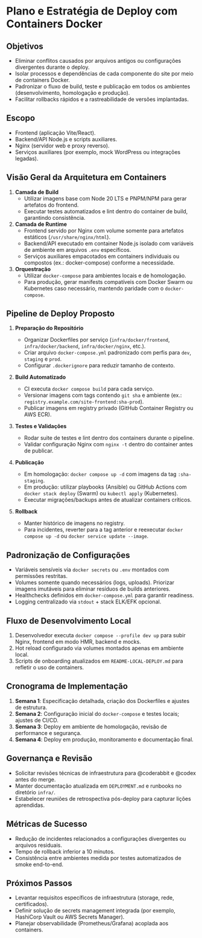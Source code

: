 # Plano e Estratégia de Deploy com Containers Docker

## Objetivos
- Eliminar conflitos causados por arquivos antigos ou configurações divergentes durante o deploy.
- Isolar processos e dependências de cada componente do site por meio de containers Docker.
- Padronizar o fluxo de build, teste e publicação em todos os ambientes (desenvolvimento, homologação e produção).
- Facilitar rollbacks rápidos e a rastreabilidade de versões implantadas.

## Escopo
- Frontend (aplicação Vite/React).
- Backend/API Node.js e scripts auxiliares.
- Nginx (servidor web e proxy reverso).
- Serviços auxiliares (por exemplo, mock WordPress ou integrações legadas).

## Visão Geral da Arquitetura em Containers
1. **Camada de Build**
   - Utilizar imagens base com Node 20 LTS e PNPM/NPM para gerar artefatos do frontend.
   - Executar testes automatizados e lint dentro do container de build, garantindo consistência.
2. **Camada de Runtime**
   - Frontend servido por Nginx com volume somente para artefatos estáticos (`/usr/share/nginx/html`).
   - Backend/API executado em container Node.js isolado com variáveis de ambiente em arquivos `.env` específicos.
   - Serviços auxiliares empacotados em containers individuais ou compostos (ex.: docker-compose) conforme a necessidade.
3. **Orquestração**
   - Utilizar `docker-compose` para ambientes locais e de homologação.
   - Para produção, gerar manifests compatíveis com Docker Swarm ou Kubernetes caso necessário, mantendo paridade com o `docker-compose`.

## Pipeline de Deploy Proposto
1. **Preparação do Repositório**
   - Organizar Dockerfiles por serviço (`infra/docker/frontend`, `infra/docker/backend`, `infra/docker/nginx`, etc.).
   - Criar arquivo `docker-compose.yml` padronizado com perfis para `dev`, `staging` e `prod`.
   - Configurar `.dockerignore` para reduzir tamanho de contexto.

2. **Build Automatizado**
   - CI executa `docker compose build` para cada serviço.
   - Versionar imagens com tags contendo `git sha` e ambiente (ex.: `registry.example.com/site-frontend:sha-prod`).
   - Publicar imagens em registry privado (GitHub Container Registry ou AWS ECR).

3. **Testes e Validações**
   - Rodar suite de testes e lint dentro dos containers durante o pipeline.
   - Validar configuração Nginx com `nginx -t` dentro do container antes de publicar.

4. **Publicação**
   - Em homologação: `docker compose up -d` com imagens da tag `:sha-staging`.
   - Em produção: utilizar playbooks (Ansible) ou GitHub Actions com `docker stack deploy` (Swarm) ou `kubectl apply` (Kubernetes).
   - Executar migrações/backups antes de atualizar containers críticos.

5. **Rollback**
   - Manter histórico de imagens no registry.
   - Para incidentes, reverter para a tag anterior e reexecutar `docker compose up -d` ou `docker service update --image`. 

## Padronização de Configurações
- Variáveis sensíveis via `docker secrets` ou `.env` montados com permissões restritas.
- Volumes somente quando necessários (logs, uploads). Priorizar imagens imutáveis para eliminar resíduos de builds anteriores.
- Healthchecks definidos em `docker-compose.yml` para garantir readiness.
- Logging centralizado via `stdout` + stack ELK/EFK opcional.

## Fluxo de Desenvolvimento Local
1. Desenvolvedor executa `docker compose --profile dev up` para subir Nginx, frontend em modo HMR, backend e mocks.
2. Hot reload configurado via volumes montados apenas em ambiente local.
3. Scripts de onboarding atualizados em `README-LOCAL-DEPLOY.md` para refletir o uso de containers.

## Cronograma de Implementação
1. **Semana 1**: Especificação detalhada, criação dos Dockerfiles e ajustes de estrutura.
2. **Semana 2**: Configuração inicial do `docker-compose` e testes locais; ajustes de CI/CD.
3. **Semana 3**: Deploy em ambiente de homologação, revisão de performance e segurança.
4. **Semana 4**: Deploy em produção, monitoramento e documentação final.

## Governança e Revisão
- Solicitar revisões técnicas de infraestrutura para @coderabbit e @codex antes do merge.
- Manter documentação atualizada em `DEPLOYMENT.md` e runbooks no diretório `infra/`.
- Estabelecer reuniões de retrospectiva pós-deploy para capturar lições aprendidas.

## Métricas de Sucesso
- Redução de incidentes relacionados a configurações divergentes ou arquivos residuais.
- Tempo de rollback inferior a 10 minutos.
- Consistência entre ambientes medida por testes automatizados de smoke end-to-end.

## Próximos Passos
- Levantar requisitos específicos de infraestrutura (storage, rede, certificados).
- Definir solução de secrets management integrada (por exemplo, HashiCorp Vault ou AWS Secrets Manager).
- Planejar observabilidade (Prometheus/Grafana) acoplada aos containers.

